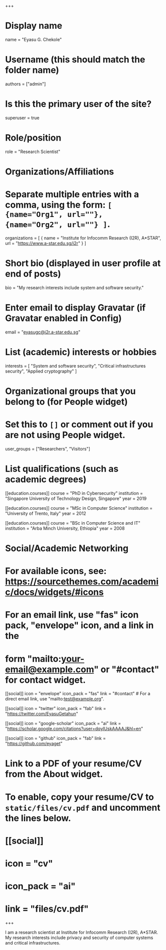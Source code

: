 +++
# Display name
name = "Eyasu G. Chekole"

# Username (this should match the folder name)
authors = ["admin"]

# Is this the primary user of the site?
superuser = true

# Role/position
role = "Research Scientist"

# Organizations/Affiliations
#   Separate multiple entries with a comma, using the form: `[ {name="Org1", url=""}, {name="Org2", url=""} ]`.
organizations = [ { name = "Institute for Infocomm Research (I2R), A*STAR", url = "https://www.a-star.edu.sg/i2r" } ]

# Short bio (displayed in user profile at end of posts)
bio = "My research interests include system and software security."

# Enter email to display Gravatar (if Gravatar enabled in Config)
email = "eyasugc@i2r.a-star.edu.sg"

# List (academic) interests or hobbies
interests = [
  "System and software security",
  "Critical infrastructures security",
  "Applied cryptography"
]

# Organizational groups that you belong to (for People widget)
#   Set this to `[]` or comment out if you are not using People widget.
user_groups = ["Researchers", "Visitors"]

# List qualifications (such as academic degrees)
[[education.courses]]
  course = "PhD in Cybersecurity"
  institution = "Singapore University of Technology Design, Singapore"
  year = 2019

[[education.courses]]
  course = "MSc in Computer Science"
  institution = "University of Trento, Italy"
  year = 2012

[[education.courses]]
  course = "BSc in Computer Science and IT"
  institution = "Arba Minch University, Ethiopia"
  year = 2008

# Social/Academic Networking
# For available icons, see: https://sourcethemes.com/academic/docs/widgets/#icons
#   For an email link, use "fas" icon pack, "envelope" icon, and a link in the
#   form "mailto:your-email@example.com" or "#contact" for contact widget.

[[social]]
  icon = "envelope"
  icon_pack = "fas"
  link = "#contact"  # For a direct email link, use "mailto:test@example.org".

[[social]]
  icon = "twitter"
  icon_pack = "fab"
  link = "https://twitter.com/EyasuGetahun"

[[social]]
  icon = "google-scholar"
  icon_pack = "ai"
  link = "https://scholar.google.com/citations?user=dqyIUskAAAAJ&hl=en"

[[social]]
  icon = "github"
  icon_pack = "fab"
  link = "https://github.com/eyaget"

# Link to a PDF of your resume/CV from the About widget.
# To enable, copy your resume/CV to `static/files/cv.pdf` and uncomment the lines below.
# [[social]]
#   icon = "cv"
#   icon_pack = "ai"
#   link = "files/cv.pdf"

+++

I am a research scientist at Institute for Infocomm Research (I2R), A*STAR. My research interests include privacy and security of computer systems and critical infrastructures. 
